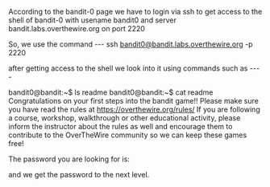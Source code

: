 According to the bandit-0 page we have to login via ssh to get access to the shell of bandit-0 with usename bandit0 and server bandit.labs.overthewire.org on port 2220

So, we use the command ---
ssh bandit0@bandit.labs.overthewire.org -p 2220

after getting access to the shell we look into it using commands such as ----

bandit0@bandit:~$ ls
readme
bandit0@bandit:~$ cat readme 
Congratulations on your first steps into the bandit game!!
Please make sure you have read the rules at https://overthewire.org/rules/
If you are following a course, workshop, walkthrough or other educational activity,
please inform the instructor about the rules as well and encourage them to
contribute to the OverTheWire community so we can keep these games free!

The password you are looking for is: <password>

and we get the password to the next level.
